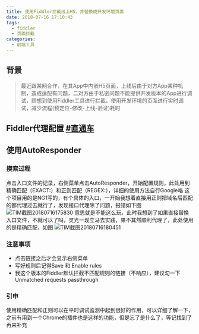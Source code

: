 ```yaml
---
title: 使用Fiddler拦截线上H5，并替换成开发环境页面
date: 2018-07-16 17:10:43
tags:
  - fiddler
  - 页面拦截
categories:
  - 前端工具
---
```


## 背景
> 最近跟某网合作，在其App中内嵌H5页面，上线后由于对方App某种机制，造成适配有问题，二对方由于私密问题不能提供开发版本的App进行调试，顾想到使用Fiddler工具进行拦截，使用开发环境的页面进行实时调试，减少流程(预定位-修改-上线-验证)耗时

## Fiddler代理配置  [#直通车](/hexo/2018/07/16/使用Fiddler进行移动端代理调试/)

## 使用AutoResponder
### 摸索过程
点击入口文件的记录，右侧菜单点击AutoResponder，开始配置规则，此处用到精确匹配（EXACT:）和正则匹配（REGEX:），详细的使用方法自行Google咯
这个项目用的是NG1写的，有个具体的入口，一开始我想着直接用正则把域名后匹配的都代理过去就行了，发现接口代理除了问题，报错如下图
![TIM截图20180716175830](/hexo/images/201807/TIM截图20180716175830.png)
意思就是不能这么玩，此时我想到了如果直接替换入口文件，不就可以了吗，灵光一现立马去实践，果不其然顺利代理了，此处使用的是精确匹配，如图
![TIM截图20180716180451](/hexo/images/201807/TIM截图20180716180451.png)

### 注意事项
- 点击链接之后才会显示右侧菜单
- 写好规则后记得Save 和 Enable rules
- 我这个版本的Fiddler默认拦截不匹配规则的链接（不响应），建议勾一下Unmatched requests passthrough

### 引申
使用精确匹配和正则可以在平时调试监测中起到很好的作用，可以详细了解一下，之前有用到一个Chrome的插件也是这样的功能，但是忘了是什么了，等记找到了再来补充